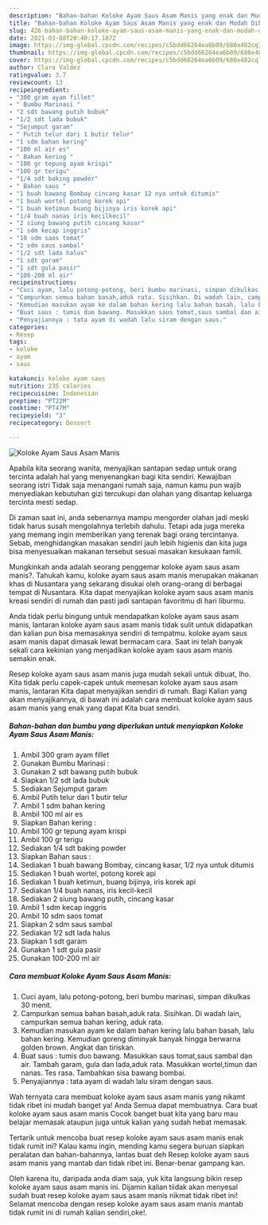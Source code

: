 ```yaml
---
description: "Bahan-bahan Koloke Ayam Saus Asam Manis yang enak dan Mudah Dibuat"
title: "Bahan-bahan Koloke Ayam Saus Asam Manis yang enak dan Mudah Dibuat"
slug: 426-bahan-bahan-koloke-ayam-saus-asam-manis-yang-enak-dan-mudah-dibuat
date: 2021-03-08T20:40:17.187Z
image: https://img-global.cpcdn.com/recipes/c5bdd66264ea6b09/680x482cq70/koloke-ayam-saus-asam-manis-foto-resep-utama.jpg
thumbnail: https://img-global.cpcdn.com/recipes/c5bdd66264ea6b09/680x482cq70/koloke-ayam-saus-asam-manis-foto-resep-utama.jpg
cover: https://img-global.cpcdn.com/recipes/c5bdd66264ea6b09/680x482cq70/koloke-ayam-saus-asam-manis-foto-resep-utama.jpg
author: Clara Valdez
ratingvalue: 3.7
reviewcount: 13
recipeingredient:
- "300 gram ayam fillet"
- " Bumbu Marinasi "
- "2 sdt bawang putih bubuk"
- "1/2 sdt lada bubuk"
- "Sejumput garam"
- " Putih telur dari 1 butir telur"
- "1 sdm bahan kering"
- "100 ml air es"
- " Bahan kering "
- "100 gr tepung ayam krispi"
- "100 gr terigu"
- "1/4 sdt baking powder"
- " Bahan saus "
- "1 buah bawang Bombay cincang kasar 12 nya untuk ditumis"
- "1 buah wortel potong korek api"
- "1 buah ketimun buang bijinya iris korek api"
- "1/4 buah nanas iris kecilkecil"
- "2 siung bawang putih cincang kasar"
- "1 sdm kecap inggris"
- "10 sdm saos tomat"
- "2 sdm saus sambal"
- "1/2 sdt lada halus"
- "1 sdt garam"
- "1 sdt gula pasir"
- "100-200 ml air"
recipeinstructions:
- "Cuci ayam, lalu potong-potong, beri bumbu marinasi, simpan dikulkas 30 menit."
- "Campurkan semua bahan basah,aduk rata. Sisihkan. Di wadah lain, campurkan semua bahan kering, aduk rata."
- "Kemudian masukan ayam ke dalam bahan kering lalu bahan basah, lalu bahan kering. Kemudian goreng diminyak banyak hingga berwarna golden brown. Angkat dan tiriskan."
- "Buat saus : tumis duo bawang. Masukkan saus tomat,saus sambal dan air. Tambah garam, gula dan lada,aduk rata. Masukkan wortel,timun dan nanas. Tes rasa. Tambahkan sisa bawang bombai."
- "Penyajiannya : tata ayam di wadah lalu siram dengan saus."
categories:
- Resep
tags:
- koloke
- ayam
- saus

katakunci: koloke ayam saus 
nutrition: 235 calories
recipecuisine: Indonesian
preptime: "PT22M"
cooktime: "PT47M"
recipeyield: "3"
recipecategory: Dessert

---
```



![Koloke Ayam Saus Asam Manis](https://img-global.cpcdn.com/recipes/c5bdd66264ea6b09/680x482cq70/koloke-ayam-saus-asam-manis-foto-resep-utama.jpg)

Apabila kita seorang wanita, menyajikan santapan sedap untuk orang tercinta adalah hal yang menyenangkan bagi kita sendiri. Kewajiban seorang istri Tidak saja menangani rumah saja, namun kamu pun wajib menyediakan kebutuhan gizi tercukupi dan olahan yang disantap keluarga tercinta mesti sedap.

Di zaman  saat ini, anda sebenarnya mampu mengorder olahan jadi meski tidak harus susah mengolahnya terlebih dahulu. Tetapi ada juga mereka yang memang ingin memberikan yang terenak bagi orang tercintanya. Sebab, menghidangkan masakan sendiri jauh lebih higienis dan kita juga bisa menyesuaikan makanan tersebut sesuai masakan kesukaan famili. 



Mungkinkah anda adalah seorang penggemar koloke ayam saus asam manis?. Tahukah kamu, koloke ayam saus asam manis merupakan makanan khas di Nusantara yang sekarang disukai oleh orang-orang di berbagai tempat di Nusantara. Kita dapat menyajikan koloke ayam saus asam manis kreasi sendiri di rumah dan pasti jadi santapan favoritmu di hari liburmu.

Anda tidak perlu bingung untuk mendapatkan koloke ayam saus asam manis, lantaran koloke ayam saus asam manis tidak sulit untuk didapatkan dan kalian pun bisa memasaknya sendiri di tempatmu. koloke ayam saus asam manis dapat dimasak lewat bermacam cara. Saat ini telah banyak sekali cara kekinian yang menjadikan koloke ayam saus asam manis semakin enak.

Resep koloke ayam saus asam manis juga mudah sekali untuk dibuat, lho. Kita tidak perlu capek-capek untuk memesan koloke ayam saus asam manis, lantaran Kita dapat menyajikan sendiri di rumah. Bagi Kalian yang akan menyajikannya, di bawah ini adalah cara membuat koloke ayam saus asam manis yang enak yang dapat Kita buat sendiri.

<!--inarticleads1-->

##### Bahan-bahan dan bumbu yang diperlukan untuk menyiapkan Koloke Ayam Saus Asam Manis:

1. Ambil 300 gram ayam fillet
1. Gunakan  Bumbu Marinasi :
1. Gunakan 2 sdt bawang putih bubuk
1. Siapkan 1/2 sdt lada bubuk
1. Sediakan Sejumput garam
1. Ambil  Putih telur dari 1 butir telur
1. Ambil 1 sdm bahan kering
1. Ambil 100 ml air es
1. Siapkan  Bahan kering :
1. Ambil 100 gr tepung ayam krispi
1. Ambil 100 gr terigu
1. Sediakan 1/4 sdt baking powder
1. Siapkan  Bahan saus :
1. Sediakan 1 buah bawang Bombay, cincang kasar, 1/2 nya untuk ditumis
1. Sediakan 1 buah wortel, potong korek api
1. Sediakan 1 buah ketimun, buang bijinya, iris korek api
1. Sediakan 1/4 buah nanas, iris kecil-kecil
1. Sediakan 2 siung bawang putih, cincang kasar
1. Ambil 1 sdm kecap inggris
1. Ambil 10 sdm saos tomat
1. Siapkan 2 sdm saus sambal
1. Sediakan 1/2 sdt lada halus
1. Siapkan 1 sdt garam
1. Gunakan 1 sdt gula pasir
1. Gunakan 100-200 ml air




<!--inarticleads2-->

##### Cara membuat Koloke Ayam Saus Asam Manis:

1. Cuci ayam, lalu potong-potong, beri bumbu marinasi, simpan dikulkas 30 menit.
1. Campurkan semua bahan basah,aduk rata. Sisihkan. Di wadah lain, campurkan semua bahan kering, aduk rata.
1. Kemudian masukan ayam ke dalam bahan kering lalu bahan basah, lalu bahan kering. Kemudian goreng diminyak banyak hingga berwarna golden brown. Angkat dan tiriskan.
1. Buat saus : tumis duo bawang. Masukkan saus tomat,saus sambal dan air. Tambah garam, gula dan lada,aduk rata. Masukkan wortel,timun dan nanas. Tes rasa. Tambahkan sisa bawang bombai.
1. Penyajiannya : tata ayam di wadah lalu siram dengan saus.




Wah ternyata cara membuat koloke ayam saus asam manis yang nikamt tidak ribet ini mudah banget ya! Anda Semua dapat membuatnya. Cara buat koloke ayam saus asam manis Cocok banget buat kita yang baru mau belajar memasak ataupun juga untuk kalian yang sudah hebat memasak.

Tertarik untuk mencoba buat resep koloke ayam saus asam manis enak tidak rumit ini? Kalau kamu ingin, mending kamu segera buruan siapkan peralatan dan bahan-bahannya, lantas buat deh Resep koloke ayam saus asam manis yang mantab dan tidak ribet ini. Benar-benar gampang kan. 

Oleh karena itu, daripada anda diam saja, yuk kita langsung bikin resep koloke ayam saus asam manis ini. Dijamin kalian tiidak akan menyesal sudah buat resep koloke ayam saus asam manis nikmat tidak ribet ini! Selamat mencoba dengan resep koloke ayam saus asam manis mantab tidak rumit ini di rumah kalian sendiri,oke!.


